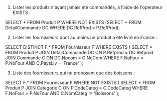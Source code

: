 1. Lister les produits n'ayant jamais été commandés, à l'aide de l'opérateur EXISTS :

SELECT *
FROM Produit P
WHERE NOT EXISTS (SELECT *
                    FROM DetailCommande DC
                    WHERE DC.RefProd = P.RefProd);

2. Lister les fournisseurs dont au moins un produit a été livré en France :

SELECT DISTINCT F.*
FROM Fournisseur F
WHERE EXISTS (
    SELECT *
    FROM Produit P
    JOIN DetailCommande DC ON P.Refprod = DC.Refprod
    JOIN Commande C ON DC.Nocom = C.NoCom
    WHERE F.NoFour = P.NoFour AND C.PaysLiv = 'France'
);

                                
3. Liste des fournisseurs qui ne proposent que des boissons :

SELECT F.*
FROM Fournisseur F
WHERE NOT EXISTS (
    SELECT *
    FROM Produit P
    JOIN Categorie C ON P.CodeCateg = C.CodeCateg
    WHERE F.NoFour = P.NoFour AND C.NomCateg != 'Boissons'
);
